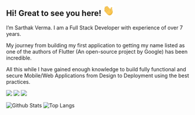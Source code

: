 
## Hi! Great to see you here! <img src="https://raw.githubusercontent.com/IAmSarthakVerma/IAmSarthakVerma/master/wave.gif" width="30px" height="30px">
I’m Sarthak Verma. I am a Full Stack Developer with experience of over 7 years.

My journey from building my first application to getting my name listed as one of the authors of Flutter (An open-source project by Google) has been incredible.

All this while I have gained enough knowledge to build fully functional and secure Mobile/Web Applications from Design to Deployment using the best practices.

<a href="https://iamsarthakverma.github.io/"><img src="https://img.shields.io/badge/Portfolio-%23000000.svg?style=for-the-badge&logo=firefox&logoColor=#FF7139"/></a>
<a href="https://twitter.com/intent/follow?screen_name=IAmSarthakVerma"><img src="https://img.shields.io/badge/IAmSarthakVerma-%231DA1F2.svg?style=for-the-badge&logo=Twitter&logoColor=white"></a>
<a href="mailto:hisarthakverma@gmail.com"><img src="https://img.shields.io/badge/Gmail-D14836?style=for-the-badge&logo=gmail&logoColor=white"></a>



![Github Stats](https://github-readme-stats.vercel.app/api?username=IAmSarthakVerma&count_private=true&show_icons=true&include_all_commits=true)
![Top Langs](https://github-readme-stats.vercel.app/api/top-langs/?username=IAmSarthakVerma&hide=TeX&layout=compact&exclude_repo=MegaBoxing,iamsarthakverma.github.io,sahejsahni.github.io)
